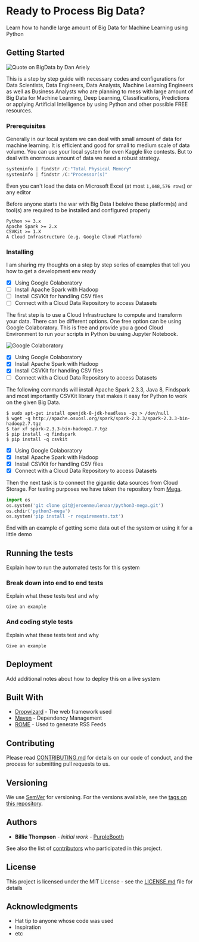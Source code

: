 # Ready to Process Big Data?

Learn how to handle large amount of Big Data for Machine Learning using Python

## Getting Started

![Quote on BigData by Dan Ariely](https://scontent.fmaa1-4.fna.fbcdn.net/v/t1.0-9/29025597_10156279834452053_6491808424697790464_o.png?_nc_cat=102&_nc_ht=scontent.fmaa1-4.fna&oh=45bac59d9687755dae0cd03d4139ed9d&oe=5D43E986)

This is a step by step guide with necessary codes and configurations for Data Scientists, Data Engineers, Data Analysts, Machine Learning Engineers as well as Business Analysts who are planning to mess with large amount of Big Data for Machine Learning, Deep Learning, Classifications, Predictions or applying Artificial Intelligence by using Python and other possible FREE resources.

### Prerequisites

Generally in our local system we can deal with small amount of data for machine learning. It is efficient and good for small to medium scale of data volume. You can use your local system for even Kaggle like contests. But to deal with enormous amount of data we need a robust strategy. 

```PowerShell
systeminfo | findstr /C:"Total Physical Memory"
systeminfo | findstr /C:"Processor(s)"
```

Even you can't load the data on Microsoft Excel (at most `1,048,576 rows`) or any editor 

Before anyone starts the war with Big Data I beleive these platform(s) and tool(s) are required to be installed and configured properly

```
Python >= 3.x
Apache Spark >= 2.x
CSVKit >= 1.X
A Cloud Infrastructure (e.g. Google Cloud Platform)
```

### Installing

I am sharing my thoughts on a step by step series of examples that tell you how to get a development env ready

- [x] Using Google Colaboratory
- [ ] Install Apache Spark with Hadoop
- [ ] Install CSVKit for handling CSV files
- [ ] Connect with a Cloud Data Repository to access Datasets

The first step is to use a Cloud Infrastructure to compute and transform your data. There can be different options. One free option can be using Google Colaboratory. This is free and provide you a good Cloud Environment to run your scripts in Python bu using Jupyter Notebook.

![Google Colaboratory](https://cdn-images-1.medium.com/max/1600/1*9tQN6y8rc3Qwr7V70F1F5g.png)

- [x] Using Google Colaboratory
- [x] Install Apache Spark with Hadoop
- [x] Install CSVKit for handling CSV files
- [ ] Connect with a Cloud Data Repository to access Datasets

The following commands will install Apache Spark 2.3.3, Java 8, Findspark and most importantly CSVKit library that makes it easy for Python to work on the given Big Data.

```Shell
$ sudo apt-get install openjdk-8-jdk-headless -qq > /dev/null 
$ wget -q http://apache.osuosl.org/spark/spark-2.3.3/spark-2.3.3-bin-hadoop2.7.tgz 
$ tar xf spark-2.3.3-bin-hadoop2.7.tgz 
$ pip install -q findspark 
$ pip install -q csvkit
```

- [x] Using Google Colaboratory
- [x] Install Apache Spark with Hadoop
- [x] Install CSVKit for handling CSV files
- [x] Connect with a Cloud Data Repository to access Datasets

Then the next task is to connect the gigantic data sources from Cloud Storage. For testing purposes we have taken the repository from [Mega](https://mega.nz).

```Python
import os
os.system('git clone git@jeroenmeulenaar/python3-mega.git')
os.chdir('python3-mega')
os.system('pip install -r requirements.txt')
```


End with an example of getting some data out of the system or using it for a little demo

## Running the tests

Explain how to run the automated tests for this system

### Break down into end to end tests

Explain what these tests test and why

```
Give an example
```

### And coding style tests

Explain what these tests test and why

```
Give an example
```

## Deployment

Add additional notes about how to deploy this on a live system

## Built With

* [Dropwizard](http://www.dropwizard.io/1.0.2/docs/) - The web framework used
* [Maven](https://maven.apache.org/) - Dependency Management
* [ROME](https://rometools.github.io/rome/) - Used to generate RSS Feeds

## Contributing

Please read [CONTRIBUTING.md](https://gist.github.com/PurpleBooth/b24679402957c63ec426) for details on our code of conduct, and the process for submitting pull requests to us.

## Versioning

We use [SemVer](http://semver.org/) for versioning. For the versions available, see the [tags on this repository](https://github.com/your/project/tags). 

## Authors

* **Billie Thompson** - *Initial work* - [PurpleBooth](https://github.com/PurpleBooth)

See also the list of [contributors](https://github.com/your/project/contributors) who participated in this project.

## License

This project is licensed under the MIT License - see the [LICENSE.md](LICENSE.md) file for details

## Acknowledgments

* Hat tip to anyone whose code was used
* Inspiration
* etc
